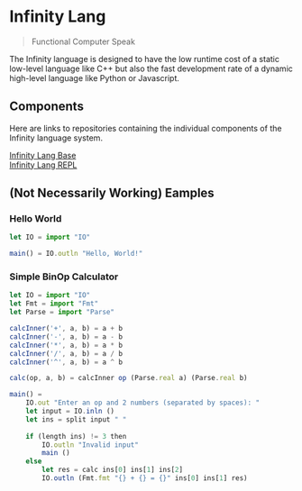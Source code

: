 # Infinity Lang
> Functional Computer Speak

The Infinity language is designed to have the low runtime cost of a static low-level language like C++ but also the fast development rate of a dynamic high-level language like Python or Javascript.

## Components
Here are links to repositories containing the individual components of the Infinity language system.

[Infinity Lang Base](https://github.com/RamblingMadMan/ilang-base)  
[Infinity Lang REPL](https://github.com/RamblingMadMan/ilang-repl)  

## (Not Necessarily Working) Eamples

### Hello World
```javascript
let IO = import "IO"

main() = IO.outln "Hello, World!"
```

### Simple BinOp Calculator
```javascript
let IO = import "IO"
let Fmt = import "Fmt"
let Parse = import "Parse"

calcInner('+', a, b) = a + b
calcInner('-', a, b) = a - b
calcInner('*', a, b) = a * b
calcInner('/', a, b) = a / b
calcInner('^', a, b) = a ^ b

calc(op, a, b) = calcInner op (Parse.real a) (Parse.real b)

main() =
    IO.out "Enter an op and 2 numbers (separated by spaces): "
    let input = IO.inln ()
    let ins = split input " "
    
    if (length ins) != 3 then
        IO.outln "Invalid input"
        main ()
    else
        let res = calc ins[0] ins[1] ins[2]
        IO.outln (Fmt.fmt "{} + {} = {}" ins[0] ins[1] res)
```
